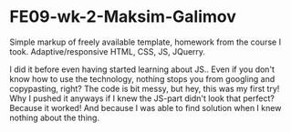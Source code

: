 # FE09-wk-2-Maksim-Galimov

Simple markup of freely available template, homework from the course I took. Adaptive/responsive HTML, CSS, JS, JQuerry.

I did it before even having started learning about JS.. Even if you don't know how to use the technology, nothing stops you from googling and copypasting, right?
The code is bit messy, but hey, this was my first try! Why I pushed it anyways if I knew the JS-part didn't look that perfect? Because it worked! And because I was able to find solution when I knew nothing about the thing. 

